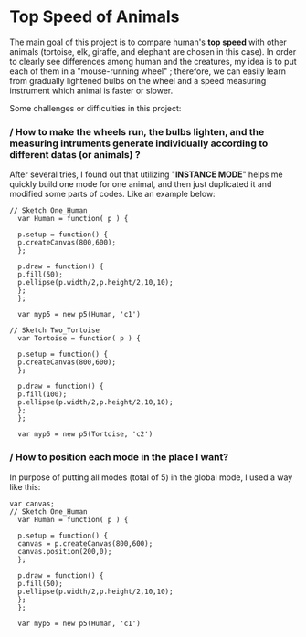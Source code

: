 # Top Speed of Animals

The main goal of this project is to compare human's **top speed** with other animals (tortoise, elk, giraffe, and elephant are chosen in this case). In order to clearly see differences among human and the creatures, my idea is to put each of them in a "mouse-running wheel" ; therefore, we can easily learn from gradually lightened bulbs on the wheel and a speed measuring instrument which animal is faster or slower.


Some challenges or difficulties in this project: 
### / How to make the wheels run, the bulbs lighten, and the measuring intruments generate individually according to different datas (or animals) ?
After several tries, I found out that utilizing "**INSTANCE MODE**" helps me quickly build one mode for one animal, and then just duplicated it and modified some parts of codes. Like an example below:

```
// Sketch One_Human
  var Human = function( p ) {

  p.setup = function() {
  p.createCanvas(800,600);
  };

  p.draw = function() {
  p.fill(50);
  p.ellipse(p.width/2,p.height/2,10,10);
  };
  };

  var myp5 = new p5(Human, 'c1')

// Sketch Two_Tortoise
  var Tortoise = function( p ) {

  p.setup = function() {
  p.createCanvas(800,600);
  };

  p.draw = function() {
  p.fill(100);
  p.ellipse(p.width/2,p.height/2,10,10);
  };
  };

  var myp5 = new p5(Tortoise, 'c2')
```

### / How to position each mode in the place I want?
In purpose of putting all modes (total of 5) in the global mode, I used a way like this:

```
var canvas;
// Sketch One_Human
  var Human = function( p ) {

  p.setup = function() {
  canvas = p.createCanvas(800,600);
  canvas.position(200,0);
  };

  p.draw = function() {
  p.fill(50);
  p.ellipse(p.width/2,p.height/2,10,10);
  };
  };

  var myp5 = new p5(Human, 'c1')
```

